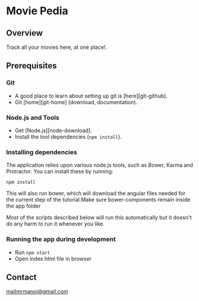 # Movie Pedia

## Overview

Track all your movies here, at one place!.
 
## Prerequisites

### Git

- A good place to learn about setting up git is [here][git-github].
- Git [home][git-home] (download, documentation).

### Node.js and Tools

- Get [Node.js][node-download].
- Install the tool dependencies (`npm install`).
 
### Installing dependencies

The application relies upon various node.js tools, such as Bower, Karma and Protractor.  You can
install these by running:

```
npm install
```

This will also run bower, which will download the angular files needed for the current step of the
tutorial.Make sure bower-components remain inside the app folder

Most of the scripts described below will run this automatically but it doesn't do any harm to run
it whenever you like.

### Running the app during development

- Run `npm start`
- Open index.html file in browser
 

## Contact

mailmrmanoj@gmail.com

